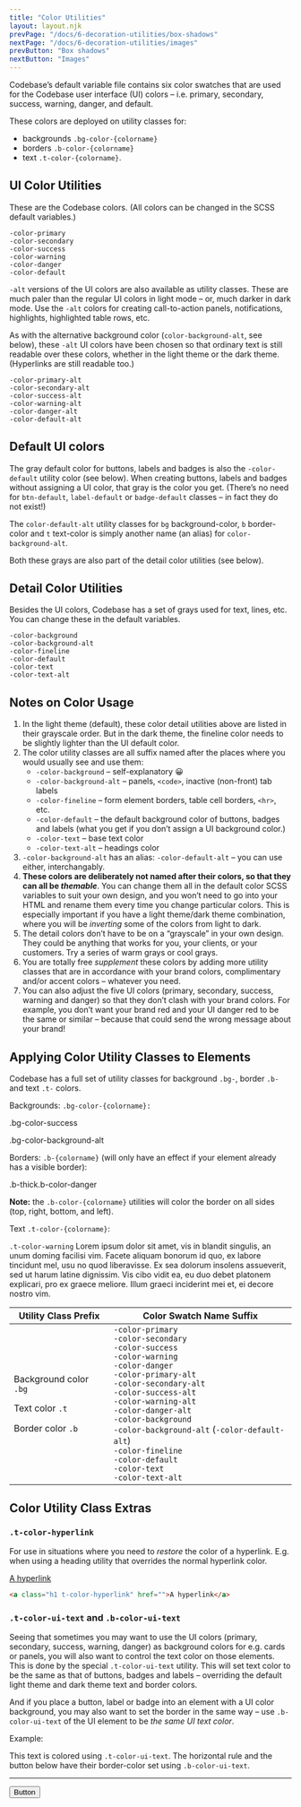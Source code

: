 ```yaml
---
title: "Color Utilities"
layout: layout.njk
prevPage: "/docs/6-decoration-utilities/box-shadows"
nextPage: "/docs/6-decoration-utilities/images"
prevButton: "Box shadows"
nextButton: "Images"
---
```


<p class="t-lg t-thin">Codebase’s default variable file contains six color swatches that are used for the Codebase user interface (UI) colors – i.e. <span class="label label-primary">primary</span>, <span class="label label-secondary">secondary</span>, <span class="label label-success">success</span>, <span class="label label-warning">warning</span>, <span class="label label-danger">danger</span>, and <span class="label">default</span>.</p>

These colors are deployed on utility classes for:

* backgrounds `.bg-color-{colorname}`
* borders `.b-color-{colorname}`
* text `.t-color-{colorname}`.

## UI Color Utilities

These are the Codebase colors. (All colors can be changed in the SCSS default variables.)

<div class="flex flex-space-around flex-gap flex-wrap t-center">
  <div class="mb-3 flex flex-column flex-middle">
    <div class="mb-1 square-lg b-thick bs rounded-full bg-color-primary"></div>
    <code>-color-primary</code>
  </div>
  <div class="mb-3 flex flex-column flex-middle">
    <div class="mb-1 square-lg b-thick bs rounded-full bg-color-secondary"></div>
    <code>-color-secondary</code>
  </div>
  <div class="mb-3 flex flex-column flex-middle">
    <div class="mb-1 square-lg b-thick bs rounded-full bg-color-success"></div>
    <code>-color-success</code>
  </div>
  <div class="flex flex-column flex-middle">
    <div class="mb-1 square-lg b-thick bs rounded-full bg-color-warning"></div>
    <code>-color-warning</code>
  </div>
  <div class="mb-3 flex flex-column flex-middle">
    <div class="mb-1 square-lg b-thick bs rounded-full bg-color-danger"></div>
    <code>-color-danger</code>
  </div>
  <div class="mb-3 flex flex-column flex-middle">
    <div class="mb-1 square-lg b-thick bs rounded-full bg-color-default"></div>
    <code>-color-default</code>
  </div>
</div>

`-alt` versions of the UI colors are also available as utility classes. These are much paler than the regular UI colors in light mode – or, much darker in dark mode. Use the `-alt` colors for creating call-to-action panels, notifications, highlights, highlighted table rows, etc.

As with the alternative background color (`color-background-alt`, see below), these `-alt` UI colors have been chosen so that ordinary text is still readable over these colors, whether in the light theme or the dark theme. (Hyperlinks are still readable too.)

<div class="flex flex-space-around flex-gap flex-wrap t-center">
  <div class="mb-3 flex flex-column flex-middle">
    <div class="mb-1 square-lg b-thick bs rounded-full bg-color-primary-alt"></div>
    <code>-color-primary-alt</code>
  </div>
  <div class="mb-3 flex flex-column flex-middle">
    <div class="mb-1 square-lg b-thick bs rounded-full bg-color-secondary-alt"></div>
    <code>-color-secondary-alt</code>
  </div>
  <div class="mb-3 flex flex-column flex-middle">
    <div class="mb-1 square-lg b-thick bs rounded-full bg-color-success-alt"></div>
    <code>-color-success-alt</code>
  </div>
  <div class="flex flex-column flex-middle">
    <div class="mb-1 square-lg b-thick bs rounded-full bg-color-warning-alt"></div>
    <code>-color-warning-alt</code>
  </div>
  <div class="mb-3 flex flex-column flex-middle">
    <div class="mb-1 square-lg b-thick bs rounded-full bg-color-danger-alt"></div>
    <code>-color-danger-alt</code>
  </div>
  <div class="mb-3 flex flex-column flex-middle">
    <div class="mb-1 square-lg b-thick bs rounded-full bg-color-default-alt"></div>
    <code>-color-default-alt</code>
  </div>
</div>

## Default UI colors

The gray <label class="label">default</label> color for buttons, labels and badges is also the `-color-default` utility color (see below). When creating buttons, labels and badges without assigning a UI color, that gray is the color you get. (There’s no need for `btn-default`, `label-default` or `badge-default` classes – in fact they do not exist!)

The `color-default-alt` utility classes for `bg` background-color, `b` border-color and `t` text-color is simply another name (an alias) for `color-background-alt`.

Both these grays are also part of the detail color utilities (see below).

## Detail Color Utilities

Besides the UI colors, Codebase has a set of grays used for text, lines, etc. You can change these in the default variables.

<div class="flex flex-space-around flex-gap flex-wrap t-center">
  <div class="mb-3 flex flex-column flex-middle">
    <div class="mb-1 square-lg b-thick bs rounded-full bg-color-background"></div>
    <code>-color-background</code>
  </div>
  <div class="mb-3 flex flex-column flex-middle">
    <div class="mb-1 square-lg b-thick bs rounded-full bg-color-background-alt"></div>
    <code>-color-background-alt</code>
  </div>
  <div class="mb-3 flex flex-column flex-middle">
    <div class="mb-1 square-lg b-thick bs rounded-full bg-color-fineline"></div>
    <code>-color-fineline</code>
  </div>
  <div class="flex flex-column flex-middle">
    <div class="mb-1 square-lg b-thick bs rounded-full bg-color-default"></div>
    <code>-color-default</code>
  </div>
  <div class="mb-3 flex flex-column flex-middle">
    <div class="mb-1 square-lg b-thick bs rounded-full bg-color-text"></div>
    <code>-color-text</code>
  </div>
  <div class="mb-3 flex flex-column flex-middle">
    <div class="mb-1 square-lg b-thick bs rounded-full bg-color-text-alt"></div>
    <code>-color-text-alt</code>
  </div>
</div>

## Notes on Color Usage

1. In the light theme (default), these color detail utilities above are listed in their grayscale order. But in the dark theme, the fineline color needs to be slightly lighter than the UI default color.
2. The color utility classes are all suffix named after the places where you would usually see and use them:
    * `-color-background` – self-explanatory 😀
    * `-color-background-alt` – panels, `<code>`, inactive (non-front) tab labels
    * `-color-fineline` – form element borders, table cell borders, `<hr>`, etc.
    * `-color-default` – the default background color of buttons, badges and labels (what you get if you don’t assign a UI background color.)
    * `-color-text` – base text color
    * `-color-text-alt` – headings color
3. `-color-background-alt` has an alias: `-color-default-alt` – you can use either, interchangably.
4. **These colors are deliberately not named after their colors, so that they can all be _themable_**. You can change them all in the default color SCSS variables to suit your own design, and you won’t need to go into your HTML and rename them every time you change particular colors. This is especially important if you have a light theme/dark theme combination, where you will be _inverting_ some of the colors from light to dark.
5. The detail colors don’t have to be on a “grayscale” in your own design. They could be anything that works for you, your clients, or your customers. Try a series of warm grays or cool grays.
6. You are totally free _supplement_ these colors by adding more utility classes that are in accordance with your brand colors, complimentary and/or accent colors – whatever you need.
7. You can also adjust the five UI colors (primary, secondary, success, warning and danger) so that they don’t clash with your brand colors. For example, you don’t want your brand red and your UI danger red to be the same or similar – because that could send the wrong message about your brand!

## Applying Color Utility Classes to Elements

Codebase has a full set of utility classes for background `.bg-`, border `.b-` and text `.t-` colors.

Backgrounds: `.bg-color-{colorname}:`

<p class="p-2 bg-color-success t-color-ui-text">.bg-color-success</p>
<p class="p-2 bg-color-background-alt">.bg-color-background-alt</p>

Borders: `.b-{colorname}` (will only have an effect if your element already has a visible border):

<p class="p-2 b-thick b-color-danger">.b-thick.b-color-danger</p>

**Note:** the `.b-color-{colorname}` utilities will color the border on all sides (top, right, bottom, and left).

Text `.t-color-{colorname}`:

<p class="t-color-warning"><code>.t-color-warning</code> Lorem ipsum dolor sit amet, vis in blandit singulis, an unum doming facilisi vim. Facete aliquam bonorum id quo, ex labore tincidunt mel, usu no quod liberavisse. Ex sea dolorum insolens assueverit, sed ut harum latine dignissim. Vis cibo vidit ea, eu duo debet platonem explicari, pro ex graece meliore. Illum graeci inciderint mei et, ei decore nostro vim.</p>

<table class="table">
  <thead>
    <tr><th>Utility Class Prefix</th>
    <th>Color Swatch Name Suffix</th>
  </tr></thead>
  <tbody>
    <tr>
      <td style="min-width: 160px">
        <p>Background color <code>.bg</code></p>
        <p>Text color <code>.t</code></p>
        <p>Border color <code>.b</code></p>
      </td>
      <td>
        <code>-color-primary</code><br>
        <code>-color-secondary</code><br>
        <code>-color-success</code><br>
        <code>-color-warning</code><br>
        <code>-color-danger</code><br>
        <code>-color-primary-alt</code><br>
        <code>-color-secondary-alt</code><br>
        <code>-color-success-alt</code><br>
        <code>-color-warning-alt</code><br>
        <code>-color-danger-alt</code><br>
        <code>-color-background</code><br>
        <code>-color-background-alt</code> (<code>-color-default-alt</code>)<br>
        <code>-color-fineline</code><br>
        <code>-color-default</code><br>
        <code>-color-text</code><br>
        <code>-color-text-alt</code><br>
      </td>
    </tr>
  </tbody>
</table>

## Color Utility Class Extras

### `.t-color-hyperlink`

For use in situations where you need to _restore_ the color of a hyperlink. E.g. when using a heading utility that overrides the normal hyperlink color.

<a class="h1 t-color-hyperlink" href="#/">A hyperlink</a>

```html
<a class="h1 t-color-hyperlink" href="">A hyperlink</a>
```

### `.t-color-ui-text` and `.b-color-ui-text`

Seeing that sometimes you may want to use the UI colors (primary, secondary, success, warning, danger) as background colors for e.g. cards or panels, you will also want to control the text color on those elements. This is done by the special `.t-color-ui-text` utility. This will set text color to be the same as that of buttons, badges and labels – overriding the default light theme and dark theme text and border colors.

And if you place a button, label or badge into an element with a UI color background, you may also want to set the border in the same way – use `.b-color-ui-text` of the UI element to be _the same UI text color_.

Example:

<div class="mb-3 p-6 bg-color-primary t-color-ui-text">
  This text is colored using <code class="t-color-text">.t-color-ui-text</code>. The horizontal rule and the button below have their border-color set using <code class="t-color-text">.b-color-ui-text</code>.
  <hr class="b-color-ui-text">
  <button class="btn btn-primary b-color-ui-text">Button</button>
</div>